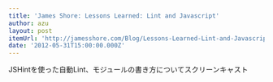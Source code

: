 ```yaml
---
title: 'James Shore: Lessons Learned: Lint and Javascript'
author: azu
layout: post
itemUrl: 'http://jamesshore.com/Blog/Lessons-Learned-Lint-and-Javascript.html'
date: '2012-05-31T15:00:00.000Z'
---
```

JSHintを使った自動Lint、モジュールの書き方についてスクリーンキャスト
